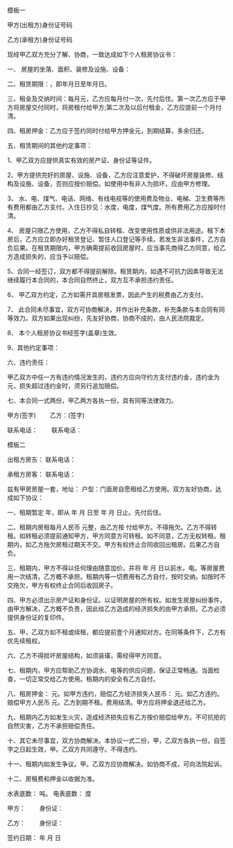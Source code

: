 
 


模板一


甲方(出租方)身份证号码


乙方(承租方)身份证号码


现经甲乙双方充分了解、协商，一致达成如下个人租房协议书：


一、 房屋的坐落、面积、装修及设施、设备：


二、租赁期限：，即年月日至年月日。


三、租金及交纳时间：每月元，乙方应每月付一次，先付后住。第一次乙方应于甲方将房屋交付同时，将房租付给甲方;第二次及以后付租金，乙方应提前一个月付清。


四、租房押金：乙方应于签约同时付给甲方押金元，到期结算，多余归还。


五、租赁期间的其他约定事项：


1、甲乙双方应提供真实有效的房产证、身份证等证件。


2、甲方提供完好的房屋、设施、设备，乙方应注意爱护，不得破坏房屋装修、结构及设施、设备，否则应按价赔偿。如使用中有非人为损坏，应由甲方修理。


3、 水、电、煤气、电话、网络、有线电视等的使用费及物业、电梯、卫生费等所有费用都由乙方支付。入住日抄见：水度，电度，煤气度。所有费用乙方应按时付清。


4、 房屋只限乙方使用，乙方不得私自转租、改变使用性质或供非法用途。租下本房后，乙方应立即办好租赁登记、暂住人口登记等手续。若发生非法事件，乙方自负后果。在租赁期限内，甲方确需提前收回房屋时，应当事先商得乙方同意，给乙方造成损失的，应当予以赔偿。


5、合同一经签订，双方都不得提前解除。租赁期内，如遇不可抗力因素导致无法继续履行本合同的，本合同自然终止，双方互不承担违约责任。


6、 甲乙双方约定，乙方如需开具房租发票，因此产生的税费由乙方支付。


7、 此合同未尽事宜，双方可协商解决，并作出补充条款，补充条款与本合同有同等效力。双方如果出现纠纷，先友好协商，协商不成的，由人民法院裁定。


8、 本个人租房协议书经签字(盖章)生效。


9、其他约定事项：


六、违约责任：


甲乙双方中任一方有违约情况发生的，违约方应向守约方支付违约金，违约金为元，损失超过违约金时，须另行追加赔偿。


七、本合同一式两份，甲乙两方各执一份，具有同等法律效力。


甲方(签字)　　 乙方：(签字)


联系电话： 　　联系电话：


模板二


出租方房东： 联系电话：


承租方房客： 联系电话：


兹有甲房房屋一套，地址： 户型：门面房自愿租给乙方使用。双方友好协商，达成如下协议：


一、租期暂定    年，即从 年 月 日至 年 月 日止。先付后住。


二、租期内房租每月人民币    元整，由乙方按 付给甲方。不得拖欠。乙方不得转租。如转租必须提前通知甲方，甲方同意方可转租。如不同意，乙方无权转租。租期内，如乙方拖欠房租过期天不交。甲方有权终止合同收回出租房。后果乙方自负。


三、租期内，甲方不得以任何理由随意加价。并将 年 月 日以前水，电。等房屋费用一次结清，乙方概不承担。租期内等一切费用有乙方自付，按时交纳。如按时不交拖欠，甲方有权终止合同后收回房子。


四、甲方必须出示房产证和身份证。以证明房屋的所有权。如发生房屋纠纷事件，由甲方解决，乙方概不负责，因此给乙方造成的经济损失的由甲方承担。乙方必须提供身份证的复印件。


五、甲，乙双方如不租或续租，都应提前壹个月通知对方。在同等条件下，乙方有优先续租权。


六、乙方不得损坏房屋结构，如须装璜，需经得甲方同意。


七、租期内，甲方应帮助乙方协调水、电等的供应问题，保证正常畅通。当面检查，一切正常交给乙方使用。租期内的安全有乙方自付。


八、租房押金： 元。如甲方违约，赔偿乙方经济损失人民币： 元。如乙方违约。赔偿甲方人民币 元。乙方到期不租。费用结清。甲方应将押金退还给乙方。


九、租期内乙方如发生火灾，造成经济损失应有乙方按价赔偿给甲方。不可抗拒的自然灾害，乙方不承担赔偿责任。


十、其它未尽事宜，双方协商解决。本协议一式二份，甲，乙双方各执一份。自签字之日起生效，甲。乙双方共同遵守。不得违约。


十一、租期内如发生争议。甲。乙双方应协商解决。如协商不成，可向法院起诉。


十二、房租费和押金以收据为准。


水表底数： 吨。 电表底数： 度


甲方： 　　身份证：


乙方： 　　身份证：


签约日期： 年 月 日
 


 

 
 
 
 
 
  


  
 

  


  


  
 
 
 
 

